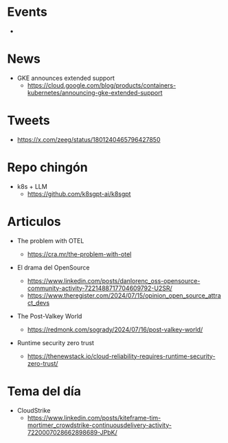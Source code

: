 
# Events

* 

# News

* GKE announces extended support
  * https://cloud.google.com/blog/products/containers-kubernetes/announcing-gke-extended-support

# Tweets

* https://x.com/zeeg/status/1801240465796427850

# Repo chingón
* k8s + LLM
  * https://github.com/k8sgpt-ai/k8sgpt

# Articulos

* The problem with OTEL
  * https://cra.mr/the-problem-with-otel

* El drama del OpenSource
  *  https://www.linkedin.com/posts/danlorenc_oss-opensource-community-activity-7221488717704609792-U2SR/
  *  https://www.theregister.com/2024/07/15/opinion_open_source_attract_devs
* The Post-Valkey World
  * https://redmonk.com/sogrady/2024/07/16/post-valkey-world/
* Runtime security zero trust
  * https://thenewstack.io/cloud-reliability-requires-runtime-security-zero-trust/
 
# Tema del día

* CloudStrike
  * https://www.linkedin.com/posts/kiteframe-tim-mortimer_crowdstrike-continuousdelivery-activity-7220007028662898689-JPbK/
  
